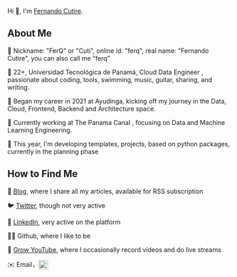 Hi 👋, I'm [Fernando Cutire](https://fernandocutire.com/).

## About Me

📛 Nickname: "FerQ" or "Cuti", online id: "ferq", real name: "Fernando Cutire", you can also call me "ferq"

🤲 22+, Universidad Tecnológica de Panamá, Cloud Data Engineer , passionate about coding, tools, swimming, music, guitar, sharing, and writing.

💼 Began my career in 2021 at Ayudinga, kicking off my journey in the Data, Cloud, Frontend, Backend and Architecture space. 

🚀 Currently working at The Panama Canal , focusing on Data and Machine Learning Engineering. 

🦀 This year, I'm developing templates, projects, based on python packages, currently in the planning phase

## How to Find Me
📡 [Blog](https://fernandocutire.com/), where I share all my articles, available for RSS subscription

🐦 [Twitter](https://twitter.com/fernandocutire), though not very active

🐜 [LinkedIn](https://www.linkedin.com/in/fernandocutire/), very active on the platform

👨‍💻 Github, where I like to be

🎥 [Grow YouTube](https://www.youtube.com/@IniciativaGrow), where I occasionally record videos and do live streams

✉️ Email，<img src="https://services.nexodyne.com/email/customicon/3Dls2Ro2RbuxTPH7T0l3WAKjVo54DlZlCQ%3D%3D/FS4QRw0%3D/000000/ffffff/000000/2/image.png" style="height:21px;display:inline-block;vertical-align:middle;" />

<!--
TODO

🖥️ Open-source enthusiast, I am the author/contributor of [list some tools, libraries, or projects you've created or contributed to]
📅 Your newsletter or periodic publication, updated every [update frequency], with over [number] issues
💬 Telegram Channel, for spontaneous thoughts and informal talks
✍️ Your social media or publication, for occasional advertising or announcements

-->
